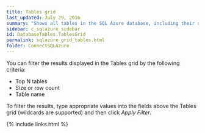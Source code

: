 ```yaml
---
title: Tables grid
last_updated: July 29, 2016
summary: "Shows all tables in the SQL Azure database, including their size, number of rows, and free space."
sidebar: c_sqlazure_sidebar
id: DatabaseTables.TablesGrid
permalink: sqlazure_grid_tables.html
folder: ConnectSQLAzure
---
```





You can filter the results displayed in the Tables grid by the following criteria:

* Top N tables
* Size or row count
* Table name

To filter the results, type appropriate values into the fields above the Tables grid (wildcards are supported) and then click *Apply Filter*.


{% include links.html %}
